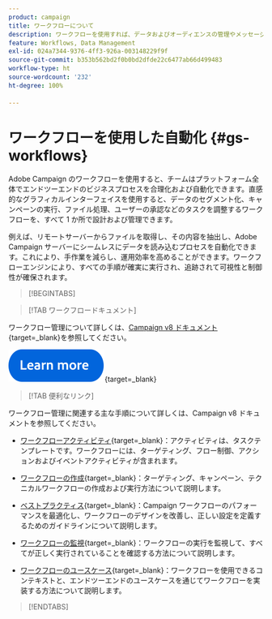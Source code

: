 ```yaml
---
product: campaign
title: ワークフローについて
description: ワークフローを使用すれば、データおよびオーディエンスの管理やメッセージの送信などのプロセスを自動化できます
feature: Workflows, Data Management
exl-id: 024a7344-9376-4ff3-926a-003148229f9f
source-git-commit: b353b562bd2f0b0bd2dfde22c6477ab66d499483
workflow-type: ht
source-wordcount: '232'
ht-degree: 100%

---
```


# ワークフローを使用した自動化 {#gs-workflows}

Adobe Campaign のワークフローを使用すると、チームはプラットフォーム全体でエンドツーエンドのビジネスプロセスを合理化および自動化できます。直感的なグラフィカルインターフェイスを使用すると、データのセグメント化、キャンペーンの実行、ファイル処理、ユーザーの承認などのタスクを調整するワークフローを、すべて 1 か所で設計および管理できます。

例えば、リモートサーバーからファイルを取得し、その内容を抽出し、Adobe Campaign サーバーにシームレスにデータを読み込むプロセスを自動化できます。これにより、手作業を減らし、運用効率を高めることができます。ワークフローエンジンにより、すべての手順が確実に実行され、追跡されて可視性と制御性が確保されます。

>[!BEGINTABS]

>[!TAB ワークフロードキュメント]

ワークフロー管理について詳しくは、[Campaign v8 ドキュメント](https://experienceleague.adobe.com/docs/campaign/automation/workflows/introduction/about-workflows.html?lang=ja){target=_blank}を参照してください。


[![画像](../../assets/do-not-localize/learn-more-button.svg)](https://experienceleague.adobe.com/docs/campaign/automation/workflows/introduction/about-workflows.html?lang=ja){target=_blank}


>[!TAB 便利なリンク]

ワークフロー管理に関連する主な手順について詳しくは、Campaign v8 ドキュメントを参照してください。

* [ワークフローアクティビティ](https://experienceleague.adobe.com/docs/campaign/automation/workflows/wf-activities/activities.html?lang=ja){target=_blank}：アクティビティは、タスクテンプレートです。ワークフローには、ターゲティング、フロー制御、アクションおよびイベントアクティビティが含まれます。

* [ワークフローの作成](https://experienceleague.adobe.com/docs/campaign/automation/workflows/introduction/build-a-workflow.html?lang=ja){target=_blank}：ターゲティング、キャンペーン、テクニカルワークフローの作成および実行方法について説明します。

* [ベストプラクティス](https://experienceleague.adobe.com/docs/campaign/automation/workflows/introduction/workflow-best-practices.html?lang=ja){target=_blank}：Campaign ワークフローのパフォーマンスを最適化し、ワークフローのデザインを改善し、正しい設定を定義するためのガイドラインについて説明します。

* [ワークフローの監視](https://experienceleague.adobe.com/docs/campaign/automation/workflows/monitoring-workflows/monitor-workflow-execution.html?lang=ja){target=_blank}：ワークフローの実行を監視して、すべてが正しく実行されていることを確認する方法について説明します。

* [ワークフローのユースケース](https://experienceleague.adobe.com/docs/campaign/automation/workflows/use-cases/workflow-use-cases.html?lang=ja){target=_blank}：ワークフローを使用できるコンテキストと、エンドツーエンドのユースケースを通じてワークフローを実装する方法について説明します。


>[!ENDTABS]





<!--

Adobe Campaign uses workflows to:

* Carry out targeting campaigns. [Learn more](building-a-workflow.md#implementation-steps-)
* Build campaigns: for each campaign, the **[!UICONTROL Workflow]** tab lets you build the target and create the deliveries. [Learn more](building-a-workflow.md#campaign-workflows)
* Perform technical processes: cleanup, collecting tracking information or provisional calculations. [Learn more](building-a-workflow.md#technical-workflows)

A workflow can mean both a process definition (the workflow model, which is a representation of what is supposed to happen) and an instance of this process (a workflow instance, which is a representation of what is actually happening).

The workflow template describes the various tasks to be performed and how they are linked together. The task templates are called activities and are represented by icons. They are linked together by transitions.

![](assets/example1.png)

Each workflow contains:

* **[!UICONTROL Activities]**

  An activity describes a task template. The various activities available are represented on the diagram by icons. Each type has common properties and specific properties. For example, while all activities have a name and label, only the **[!UICONTROL Approval]** activity has an assignment.

  In a workflow diagram, a given activity can produce multiple tasks, in particular when there is a loop or recurrent (periodic) actions.

  All workflow activities are listed in [this section](about-activities.md), including use cases and samples.

* **[!UICONTROL Transitions]**

  Transitions enable you to link activities and to define their sequence. A transition links a source activity to a destination activity. There are several sorts of transitions, which depend on the source activity. Some transitions have additional parameters such as a duration, a condition or a filter.

  A transition which is not linked to a destination activity is colored orange and the arrow head is shown as a diamond.

  >[!NOTE]
  >
  >A workflow containing unterminated transitions can still be executed: a warning message will be generated and the workflow will pause once it reaches the transition but it will not generate an error. It is thus possible to start a workflow without it being finished and to add to it as you go along.

  For more information about how to build a workflow, refer to [this section](building-a-workflow.md).

* **[!UICONTROL Worktables]**

  The worktable contains all the information carried by the transition. Each workflow uses several worktables. The data conveyed in these tables can be accelerated and used throughout the workflow's life cycle, as long as it is not purged. Indeed, unneeded tables are purged each time the workflow is passivated, and possibly during the execution of the largest workflows to avoid overloading the server.

  Learn more on workflow data and tables in [this section](how-to-use-workflow-data.md).

## Key principles and best practices{#principles-workflows}

Refer to these sections to find guidance and best practices to automate processes with workflows:

* Learn more about workflow activities in [this page](how-to-use-workflow-data.md).
* Learn how to build a workflow in [this section](building-a-workflow.md).
* Discover how to use workflows to import data in Campaign in [this section](../../platform/using/import-export-workflows.md).
* Workflow best practices are detailed in [this page](workflow-best-practices.md).
* Find guidance about workflow execution in [this section](starting-a-workflow.md).
* Learn how to monitor workflows in [this page](monitoring-workflow-execution.md).
* Learn how to grant access to users to use workflows in [this page](managing-rights.md).

-->